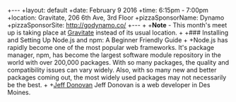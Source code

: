  +---
+layout: default
+date: February 9 2016
+time: 6:15pm - 7:00pm
+location: Gravitate, 206 6th Ave, 3rd Floor
+pizzaSponsorName: Dynamo
+pizzaSponsorSite: http://godynamo.co/
+---
+
+**Note** - This month's meet up is taking place at [Gravitate](http://www.gravitatedsm.com/) instead of its usual location.
+
+### Installing and Setting Up Node.js and npm: A Beginner Friendly Guide
+
+Node.js has rapidly become one of the most popular web frameworks. It's package manager, npm, has become the largest software module repository in the world with over 200,000 packages. With so many packages, the quality and compatibility issues can vary widely. Also, with so many new and better packages coming out, the most widely used packages may not necessarily be the best.
+
+[Jeff Donovan](https://twitter.com/_Jeff_D_) Jeff Donovan is a web developer in Des Moines.

